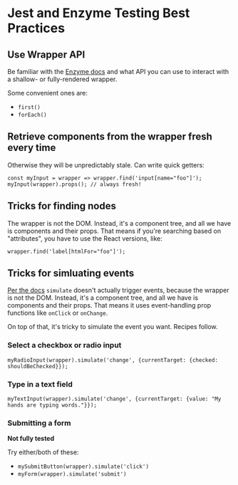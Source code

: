 # Jest and Enzyme Testing Best Practices

## Use Wrapper API

Be familiar with the [Enzyme docs][1] and what API you can use to interact with a shallow- or fully-rendered wrapper.

Some convenient ones are:

- `first()`
- `forEach()`

## Retrieve components from the wrapper fresh every time

Otherwise they will be unpredictably stale. Can write quick getters:

```
const myInput = wrapper => wrapper.find('input[name="foo"]');
myInput(wrapper).props(); // always fresh!
```

## Tricks for finding nodes

The wrapper is not the DOM. Instead, it's a component tree, and all we have is components and their props. That means if you're searching based on "attributes", you have to use the React versions, like:

```
wrapper.find('label[htmlFor="foo"]');
```

## Tricks for simluating events

[Per the docs][2] `simulate` doesn't actually trigger events, because the wrapper is not the DOM. Instead, it's a component tree, and all we have is components and their props. That means it uses event-handling prop functions like `onClick` or `onChange`.

On top of that, it's tricky to simulate the event you want. Recipes follow.

### Select a checkbox or radio input

```
myRadioInput(wrapper).simulate('change', {currentTarget: {checked: shouldBeChecked}});
```

### Type in a text field

```
myTextInput(wrapper).simulate('change', {currentTarget: {value: "My hands are typing words."}});
```

### Submitting a form

**Not fully tested**

Try either/both of these:

- `mySubmitButton(wrapper).simulate('click')`
- `myForm(wrapper).simulate('submit')`

[1]: https://airbnb.io/enzyme/ 'Enzyme Docs'
[2]: https://airbnb.io/enzyme/docs/api/ReactWrapper/simulate.html '`simulate()` docs'

